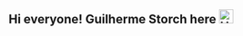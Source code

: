 ## Hi everyone! Guilherme Storch here <img src="https://raw.githubusercontent.com/Tarikul-Islam-Anik/Animated-Fluent-Emojis/master/Emojis/Hand%20gestures/Hand%20with%20Index%20Finger%20and%20Thumb%20Crossed%20Medium%20Skin%20Tone.png" alt="Hand with Index Finger and Thumb Crossed Medium Skin Tone" width="25" height="25" />
